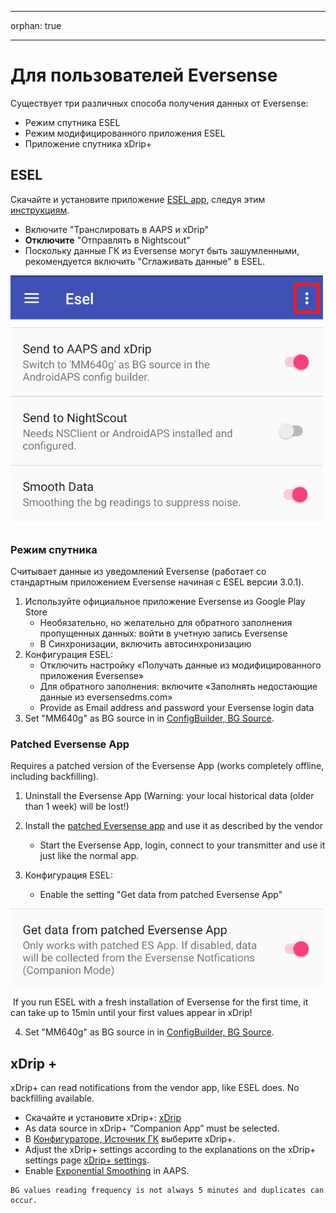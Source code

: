 - - -
orphan: true
- - -

# Для пользователей Eversense

Существует три различных способа получения данных от Eversense:

- Режим спутника ESEL
- Режим модифицированного приложения ESEL
- Приложение спутника xDrip+

## ESEL

Скачайте и установите приложение [ESEL app](https://github.com/BernhardRo/Esel/tree/master/apk), следуя этим [инструкциям](https://github.com/BernhardRo/Esel?tab=readme-ov-file#esel).

- Включите "Транслировать в AAPS и xDrip"
- **Отключите** "Отправлять в Nightscout"
- Поскольку данные ГК из Eversense могут быть зашумленными, рекомендуется включить "Сглаживать данные" в ESEL.

![трансляция ESEL](../images/ESEL.png)

### Режим спутника

Считывает данные из уведомлений Eversense (работает со стандартным приложением Eversense начиная с ESEL версии 3.0.1).

1. Используйте официальное приложение Eversense из Google Play Store
   - Необязательно, но желательно для обратного заполнения пропущенных данных: войти в учетную запись Eversense
   - В Синхронизации, включить автосинхронизацию
2. Конфигурация ESEL:
   - Отключить настройку «Получать данные из модифицированного приложения Eversense»
   - Для обратного заполнения: включите «Заполнять недостающие данные из eversensedms.com»
   - Provide as Email address and password your Eversense login data
3. Set "MM640g" as BG source in in [ConfigBuilder, BG Source](#Config-Builder-bg-source).

### Patched Eversense App

 Requires a patched version of the Eversense App (works completely offline, including backfilling).

1. Uninstall the Eversense App (Warning: your local historical data (older than 1 week) will be lost!)

2. Install the [patched Eversense app](https://cr4ck3d3v3r53n53.club) and use it as described by the vendor

   - Start the Eversense App, login, connect to your transmitter and use it just like the normal app.

3. Конфигурация ESEL:

   - Enable the setting "Get data from patched Eversense App"



![трансляция ESEL](../images/ESELpatch.png)

​       If you run ESEL with a fresh installation of Eversense for the first time, it can take up to 15min until your first values appear in xDrip!

4. Set "MM640g" as BG source in in [ConfigBuilder, BG Source](#Config-Builder-bg-source).

## xDrip +

xDrip+ can read notifications from the vendor app, like ESEL does. No backfilling available.

- Скачайте и установите xDrip+: [xDrip](https://github.com/NightscoutFoundation/xDrip)
- As data source in xDrip+ “Companion App” must be selected.
- В [Конфигураторе, Источник ГК](#Config-Builder-bg-source) выберите xDrip+.
- Adjust the xDrip+ settings according to the explanations on the xDrip+ settings page [xDrip+ settings](../CompatibleCgms/xDrip.md).
- Enable [Exponential Smoothing](../CompatibleCgms/SmoothingBloodGlucoseData.md) in AAPS.

```{warning}
BG values reading frequency is not always 5 minutes and duplicates can occur.
```
